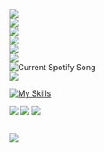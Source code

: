 <div>
    <a href="https://git.io/typing-svg">
      <img src="https://readme-typing-svg.demolab.com/?duration=1500&size=30&font=VT323&repeat=false&color=4CC9F0&lines=---------------------;">
    </a>
  </div>
</div>
<div class="typing-section">
  <div>
    <a href="https://git.io/typing-svg">
      <img src="https://readme-typing-svg.demolab.com/?duration=1500&size=30&font=VT323&repeat=false&color=4361EE&lines=Welcome+to+my+profile!;">
    </a>
  </div>
</div>
<div class="typing-section">
  <div>
    <a href="https://git.io/typing-svg">
      <img src="https://readme-typing-svg.demolab.com/?duration=1500&size=30&font=VT323&repeat=false&color=3A0CA3&lines=---------------------;">
    </a>
  </div>


<div>
  <a href="https://git.io/typing-svg">
    <img src="https://readme-typing-svg.demolab.com/?duration=5000&size=25&font=VT323&repeat=false&color=6A00F4&lines=•+Software+engineer+•;">
  </a>
</div>
<div>
  <a href="https://git.io/typing-svg">
    <img src="https://readme-typing-svg.demolab.com/?duration=6000&size=25&font=VT323&repeat=false&color=7209B7&lines=•+Artist+/+Designer+•;">
  </a>
</div>


<div>
    <a href="https://git.io/typing-svg">
      <img src="https://readme-typing-svg.demolab.com/?duration=7000&size=30&font=VT323&repeat=false&color=973DA4&lines=Listening+to;">
    </a>
</div>
      <img src="https://spotify-readme-7de70mejv-l00utop.vercel.app/api?theme=dark&scan=true" alt="Current Spotify Song">



<div>
    <a href="https://git.io/typing-svg">
      <img src="https://readme-typing-svg.demolab.com/?duration=7000&size=30&font=VT323&repeat=false&color=FF5CCC&lines=My+dev+skills;">
    </a>
</div>

[![My Skills](https://skillicons.dev/icons?i=html,css,js,react,mysql,python&theme=dark&perline=3)](https://skillicons.dev)

    
<a>
    <img src="https://readme-typing-svg.demolab.com/?duration=5000&size=30&font=VT323&repeat=false&color=FF5CCC&lines=Social+media;">
  </a>
    <a href="https://www.instagram.com/lotusonly_/"><img src="https://img.shields.io/badge/Instagram-E4405F?style=for-the-badge&logo=instagram&logoColor=white" ></a>
    <a href="https://open.spotify.com/user/lm4o2na5afi0u5vww6wwnyadr"><img src="https://img.shields.io/badge/Spotify-1ED760?&style=for-the-badge&logo=spotify&logoColor=white"></a>
</div>

<br>



<div >

![](https://komarev.com/ghpvc/?username=L00utop&style=flat-plastic&color=ff69b4)

</div>

